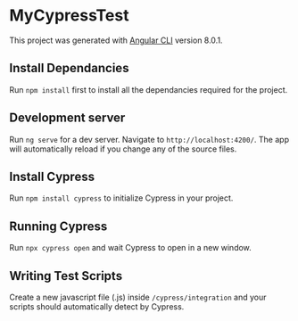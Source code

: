 # MyCypressTest

This project was generated with [Angular CLI](https://github.com/angular/angular-cli) version 8.0.1.

## Install Dependancies

Run `npm install` first to install all the dependancies required for the project.

## Development server

Run `ng serve` for a dev server. Navigate to `http://localhost:4200/`. The app will automatically reload if you change any of the source files.

## Install Cypress

Run `npm install cypress` to initialize Cypress in your project.


## Running Cypress

Run `npx cypress open` and wait Cypress to open in a new window.

## Writing Test Scripts

Create a new javascript file (.js) inside `/cypress/integration` and your scripts should automatically detect by Cypress.
